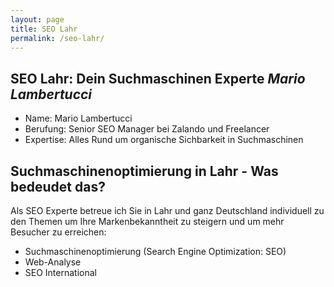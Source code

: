```yaml
---
layout: page
title: SEO Lahr
permalink: /seo-lahr/
---
```



## SEO Lahr: Dein Suchmaschinen Experte *Mario Lambertucci*

- Name: Mario Lambertucci
- Berufung: Senior SEO Manager bei Zalando und Freelancer
- Expertise: Alles Rund um organische Sichbarkeit in Suchmaschinen

## Suchmaschinenoptimierung in Lahr - Was bedeudet das?
Als SEO Experte betreue ich Sie in Lahr und ganz Deutschland individuell zu den Themen um Ihre Markenbekanntheit zu steigern und um mehr Besucher zu erreichen:

- Suchmaschinenoptimierung (Search Engine Optimization: SEO)
- Web-Analyse
- SEO International 
